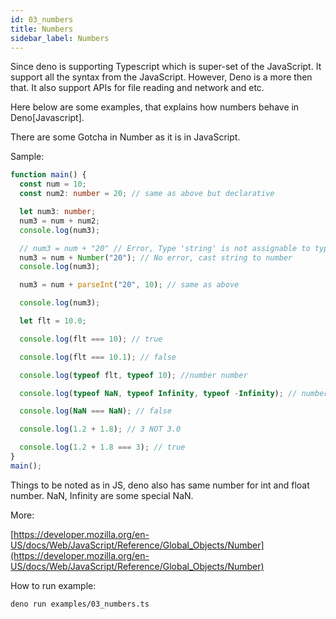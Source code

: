 ```yaml
---
id: 03_numbers
title: Numbers
sidebar_label: Numbers
---
```


Since deno is supporting Typescript which is super-set of the JavaScript. It support all the syntax from the JavaScript. However, Deno is a more then that. It also support APIs for file reading and network and etc.

Here below are some examples, that explains how numbers behave in Deno[Javascript].

There are some Gotcha in Number as it is in JavaScript.

Sample:

```typescript
function main() {
  const num = 10;
  const num2: number = 20; // same as above but declarative

  let num3: number;
  num3 = num + num2;
  console.log(num3);

  // num3 = num + "20" // Error, Type 'string' is not assignable to type 'number'
  num3 = num + Number("20"); // No error, cast string to number
  console.log(num3);

  num3 = num + parseInt("20", 10); // same as above

  console.log(num3);

  let flt = 10.0;

  console.log(flt === 10); // true

  console.log(flt === 10.1); // false

  console.log(typeof flt, typeof 10); //number number

  console.log(typeof NaN, typeof Infinity, typeof -Infinity); // number number number

  console.log(NaN === NaN); // false

  console.log(1.2 + 1.8); // 3 NOT 3.0

  console.log(1.2 + 1.8 === 3); // true
}
main();
```

Things to be noted as in JS, deno also has same number for int and float number. NaN, Infinity are some special NaN.

More:

[https://developer.mozilla.org/en-US/docs/Web/JavaScript/Reference/Global_Objects/Number](https://developer.mozilla.org/en-US/docs/Web/JavaScript/Reference/Global_Objects/Number)

How to run example:

```bash
deno run examples/03_numbers.ts
```
